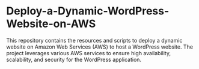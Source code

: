# Deploy-a-Dynamic-WordPress-Website-on-AWS
This repository contains the resources and scripts to deploy a dynamic website on Amazon Web Services (AWS) to host a WordPress website. The project leverages various AWS services to ensure high availability, scalability, and security for the WordPress application.
